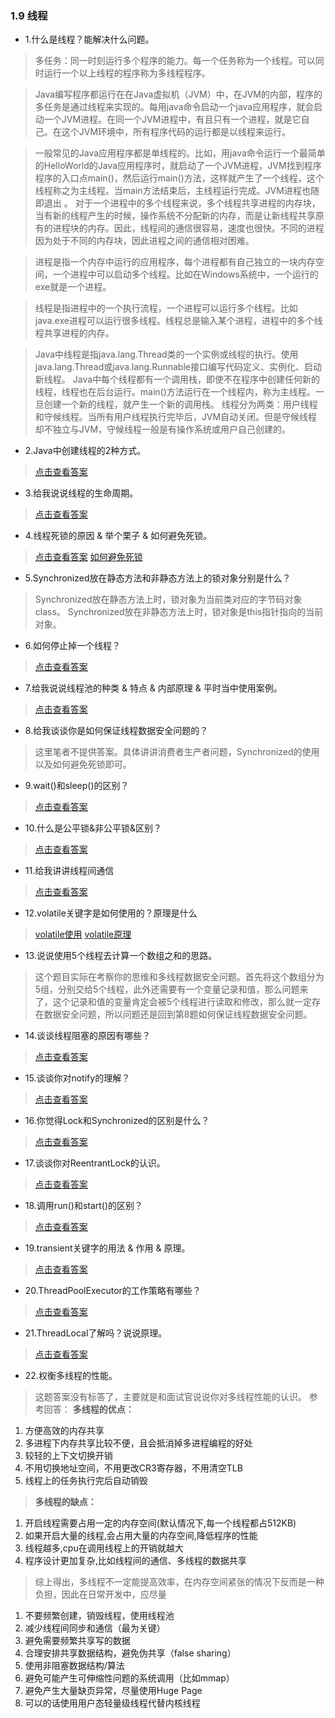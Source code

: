 ### 1.9 线程

- 1.什么是线程？能解决什么问题。

>多任务：同一时刻运行多个程序的能力。每一个任务称为一个线程。可以同时运行一个以上线程的程序称为多线程程序。

>Java编写程序都运行在在Java虚拟机（JVM）中，在JVM的内部，程序的多任务是通过线程来实现的。每用java命令启动一个java应用程序，就会启动一个JVM进程。在同一个JVM进程中，有且只有一个进程，就是它自己。在这个JVM环境中，所有程序代码的运行都是以线程来运行。

>一般常见的Java应用程序都是单线程的。比如，用java命令运行一个最简单的HelloWorld的Java应用程序时，就启动了一个JVM进程，JVM找到程序程序的入口点main()，然后运行main()方法，这样就产生了一个线程，这个线程称之为主线程。当main方法结束后，主线程运行完成。JVM进程也随即退出 。
>对于一个进程中的多个线程来说，多个线程共享进程的内存块，当有新的线程产生的时候，操作系统不分配新的内存，而是让新线程共享原有的进程块的内存。因此，线程间的通信很容易，速度也很快。不同的进程因为处于不同的内存块，因此进程之间的通信相对困难。

>进程是指一个内存中运行的应用程序，每个进程都有自己独立的一块内存空间，一个进程中可以启动多个线程。比如在Windows系统中，一个运行的exe就是一个进程。

>线程是指进程中的一个执行流程，一个进程可以运行多个线程。比如java.exe进程可以运行很多线程。线程总是输入某个进程，进程中的多个线程共享进程的内存。

>Java中线程是指java.lang.Thread类的一个实例或线程的执行。使用java.lang.Thread或java.lang.Runnable接口编写代码定义、实例化、启动新线程。
>Java中每个线程都有一个调用栈，即使不在程序中创建任何新的线程，线程也在后台运行。main()方法运行在一个线程内，称为主线程。一旦创建一个新的线程，就产生一个新的调用栈。
线程分为两类：用户线程和守候线程。当所有用户线程执行完毕后，JVM自动关闭。但是守候线程却不独立与JVM，守候线程一般是有操作系统或用户自己创建的。


- 2.Java中创建线程的2种方式。

> [点击查看答案](https://www.cnblogs.com/tzc1024/p/6005580.html)

- 3.给我说说线程的生命周期。

> [点击查看答案](https://www.cnblogs.com/sunddenly/p/4106562.html)

- 4.线程死锁的原因 & 举个栗子 & 如何避免死锁。

> [点击查看答案](https://www.cnblogs.com/xiaoxi/p/8311034.html)
> [如何避免死锁](https://www.cnblogs.com/vinozly/p/5240204.html)

- 5.Synchronized放在静态方法和非静态方法上的锁对象分别是什么？

> Synchronized放在静态方法上时，锁对象为当前类对应的字节码对象class。
> Synchronized放在非静态方法上时，锁对象是this指针指向的当前对象。

- 6.如何停止掉一个线程？

> [点击查看答案](https://www.cnblogs.com/of-fanruice/p/7522201.html)

- 7.给我说说线程池的种类 & 特点 & 内部原理 & 平时当中使用案例。

> [点击查看答案](https://www.cnblogs.com/aaron911/p/6213808.html)

- 8.给我谈谈你是如何保证线程数据安全问题的？

> 这里笔者不提供答案。具体讲讲消费者生产者问题，Synchronized的使用以及如何避免死锁即可。

- 9.wait()和sleep()的区别？

> [点击查看答案](https://www.cnblogs.com/ccliekkas/p/5001611.html)

- 10.什么是公平锁&非公平锁&区别？

> [点击查看答案](https://www.cnblogs.com/qifengshi/p/6831055.html)

- 11.给我讲讲线程间通信

> [点击查看答案](https://www.cnblogs.com/hapjin/p/5492619.html)

- 12.volatile关键字是如何使用的？原理是什么

> [volatile使用](https://www.cnblogs.com/sunrunzhi/p/3930297.html)
> [volatile原理](https://www.cnblogs.com/dolphin0520/p/3920373.html)

- 13.说说使用5个线程去计算一个数组之和的思路。

> 这个题目实际在考察你的思维和多线程数据安全问题。首先将这个数组分为5组，分别交给5个线程，此外还需要有一个变量记录和值，那么问题来了，这个记录和值的变量肯定会被5个线程进行读取和修改，那么就一定存在数据安全问题，所以问题还是回到第8题如何保证线程数据安全问题。

- 14.谈谈线程阻塞的原因有哪些？

> [点击查看答案](https://www.cnblogs.com/ou-pc/p/9522369.html)

- 15.谈谈你对notify的理解？

> [点击查看答案](https://www.cnblogs.com/hapjin/p/5492645.html)

- 16.你觉得Lock和Synchronized的区别是什么？

> [点击查看答案](https://www.cnblogs.com/nsw2018/p/5821738.html)

- 17.谈谈你对ReentrantLock的认识。

> [点击查看答案](https://www.cnblogs.com/zhimingyang/p/5702752.html)

- 18.调用run()和start()的区别？

> [点击查看答案](http://www.cnblogs.com/changekyq/p/4308537.html)

- 19.transient关键字的用法 & 作用 & 原理。

> [点击查看答案](https://www.cnblogs.com/duanxz/p/4919147.html)

- 20.ThreadPoolExecutor的工作策略有哪些？

> [点击查看答案](https://www.cnblogs.com/lic309/p/4564507.html)

- 21.ThreadLocal了解吗？说说原理。

> [点击查看答案](https://www.cnblogs.com/xujian2014/p/5777849.html)

- 22.权衡多线程的性能。

> 这题答案没有标答了，主要就是和面试官说说你对多线程性能的认识。
> 参考回答：
> **多线程的优点：**
>
1. 方便高效的内存共享
1. 多进程下内存共享比较不便，且会抵消掉多进程编程的好处
1. 较轻的上下文切换开销
1. 不用切换地址空间，不用更改CR3寄存器，不用清空TLB
1. 线程上的任务执行完后自动销毁

>**多线程的缺点：**
>
1. 开启线程需要占用一定的内存空间(默认情况下,每一个线程都占512KB)
1. 如果开启大量的线程,会占用大量的内存空间,降低程序的性能
1. 线程越多,cpu在调用线程上的开销就越大
1. 程序设计更加复杂,比如线程间的通信、多线程的数据共享


>综上得出，多线程不一定能提高效率，在内存空间紧张的情况下反而是一种负担，因此在日常开发中，应尽量
>
1. 不要频繁创建，销毁线程，使用线程池
1. 减少线程间同步和通信（最为关键）
1. 避免需要频繁共享写的数据
1. 合理安排共享数据结构，避免伪共享（false sharing）
1. 使用非阻塞数据结构/算法
1. 避免可能产生可伸缩性问题的系统调用（比如mmap）
1. 避免产生大量缺页异常，尽量使用Huge Page
1. 可以的话使用用户态轻量级线程代替内核线程
